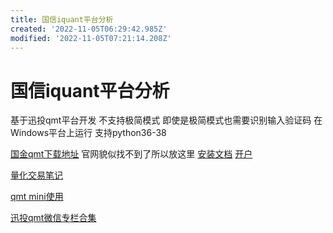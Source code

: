 ```yaml
---
title: 国信iquant平台分析
created: '2022-11-05T06:29:42.985Z'
modified: '2022-11-05T07:21:14.208Z'
---
```


# 国信iquant平台分析

基于迅投qmt平台开发 不支持极简模式 即使是极简模式也需要识别输入验证码 在Windows平台上运行 支持python36-38

[国金qmt下载地址](https://download.gjzq.com.cn/gjty/gjzqqmt.rar) 官网貌似找不到了所以放这里 [安装文档](https://max.book118.com/html/2022/0728/7145161103004146.shtm) [开户](http://30daydo.com/article/44339)

[量化交易笔记](https://alg-trade.com/)

[qmt mini使用](https://www.imooc.com/article/328721)

[](http://30daydo.com/article/44496)

[迅投qmt微信专栏合集](https://mp.weixin.qq.com/mp/appmsgalbum?__biz=Mzg3ODcyNzc5MA==&action=getalbum&album_id=2459911668907491328&scene=173&from_msgid=2247483667&from_itemidx=1&count=3&nolastread=1#wechat_redirect)

